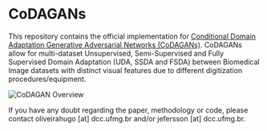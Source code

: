 # CoDAGANs

This repository contains the official implementation for <a href="http://www.patreo.dcc.ufmg.br/codagans/">Conditional Domain Adaptation Generative Adversarial Networks (CoDAGANs)</a>. CoDAGANs allow for multi-dataset Unsupervised, Semi-Supervised and Fully Supervised Domain Adaptation (UDA, SSDA and FSDA) between Biomedical Image datasets with distinct visual features due to different digitization procedures/equipment.

<img src="https://github.com/hugo-oliveira/CoDAGANs/blob/master/misc/CoDAGAN_Architecture.png" alt="CoDAGAN Overview">

If you have any doubt regarding the paper, methodology or code, please contact oliveirahugo [at] dcc.ufmg.br and/or jefersson [at] dcc.ufmg.br.
